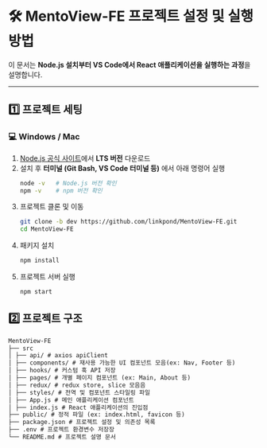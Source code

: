 # 🛠️ MentoView-FE 프로젝트 설정 및 실행 방법  

이 문서는 **Node.js 설치부터 VS Code에서 React 애플리케이션을 실행하는 과정**을 설명합니다.

---

## 1️⃣ 프로젝트 세팅

### 💻 **Windows / Mac**
1. [Node.js 공식 사이트](https://nodejs.org/)에서 **LTS 버전** 다운로드  
2. 설치 후 **터미널 (Git Bash, VS Code 터미널 등)** 에서 아래 명령어 실행  
   ```sh
   node -v   # Node.js 버전 확인
   npm -v    # npm 버전 확인
3. 프로젝트 클론 및 이동
    ```sh
    git clone -b dev https://github.com/linkpond/MentoView-FE.git
    cd MentoView-FE
4. 패키지 설치
    ```sh
    npm install
5. 프로젝트 서버 실행
    ```sh
    npm start
    
## 2️⃣ 프로젝트 구조
```md
MentoView-FE
├── src
│ ├── api/ # axios apiClient
│ ├── components/ # 재사용 가능한 UI 컴포넌트 모음(ex: Nav, Footer 등)
│ ├── hooks/ # 커스텀 훅 API 저장
│ ├── pages/ # 개별 페이지 컴포넌트 (ex: Main, About 등)
│ ├── redux/ # redux store, slice 모음음
│ ├── styles/ # 전역 및 컴포넌트 스타일링 파일
│ ├── App.js # 메인 애플리케이션 컴포넌트
│ ├── index.js # React 애플리케이션의 진입점
├── public/ # 정적 파일 (ex: index.html, favicon 등)
├── package.json # 프로젝트 설정 및 의존성 목록
├── .env # 프로젝트 환경변수 저장장
└── README.md # 프로젝트 설명 문서
